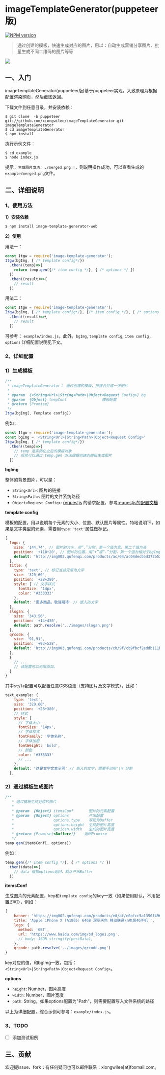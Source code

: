 # imageTemplateGenerator(puppeteer版)

[![NPM version](https://img.shields.io/npm/v/image-template-generator-web.svg)](https://www.npmjs.com/package/image-template-generator-web)

> 通过创建的模板，快速生成对应的图片，用以：自动生成营销分享图片、批量生成不同二维码的图片等等

![](http://wx4.sinaimg.cn/large/7171171cgy1fr2ks4nozjg20mz0buu0x.gif)

## 一、入门

imageTemplateGenerator(puppeteer版)基于puppeteer实现，大致原理为根据配置渲染网页，然后截图返回。

下载文件到任意目录，并安装依赖：
```shell
$ git clone  -b puppeteer git://github.com/xiongwilee/imageTemplateGenerator.git imageTemplateGenerator
$ cd imageTemplateGenerator
$ npm install
```

执行示例文件：
```shell
$ cd example
$ node index.js
```

提示：`生成图片成功: ./merged.png !`，则说明操作成功，可以查看生成的`example/merged.png`文件。

## 二、详细说明

### 1、使用方法

**1）安装依赖**

```shell
$ npm install image-template-generator-web
```

**2）使用**

用法一：
```javascript
const Itgw = require('image-template-generator');
Itgw(bgImg, { /* template config*/})
  .then((temp)=>{
    return temp.gen({/* item config */}, { /* options */ })
  })
  .then((result)=>{
    // result
  })
```

用法二：
```javascript
const Itgw = require('image-template-generator');
Itgw(bgImg, { /* template config*/}, {/* item config */}, { /* options */ })
  .then((result)=>{
    // result
  })
```

可参考： `example/index.js`，此外，`bgImg`, `template config`, `item config`，`options` 详细配置说明见下文。

### 2、详细配置

### 1）生成模板

```javascript
/**
 * imageTemplateGenerator： 通过创建的模板，拼接合并成一张图片
 * 
 * @param  {<String<Url>|String<Path>|Object<Request Config>} bg        背景图片
 * @param  {Object} tempConf                模板配置
 * @return {Promise}
 */
Itgw(bgImg[, Template config])
```

例如：
```javascript
const Itgw = require('image-template-generator');
const bgImg = '<String<Url>|String<Path>|Object<Request Config>'
Itgw(bgImg, { /* template config*/})
  .then((temp)=>{
    // temp 是实例化之后的模板对象
    // 后续可以通过 temp.gen 方法根据创建的模板生成图片
  })
```

**bgImg**

整体的背景图片，可以是：

- `String<Url>`: 图片的链接
- `String<Path>`: 图片的文件系统路径
- `Object<Request Config>`: [requestjs](https://github.com/request/request) 的请求配置，参考[requestjs的配置文档](https://github.com/request/request#requestoptions-callback)

**template config**

模板的配置，用以说明每个元素的大小、位置、默认图片等属性。特地说明下，如果是文字类型的元素，需要用`type:'text'`属性做标记。

```JavaScript
{
  logo: {
    size: '144,74', // 图片的大小，用“,”分割，第一个值为宽，第二个值为高
    position: '+118+20', // 图片的位置，用“+”或“-”分割，第一个值为相对于bgImg的x轴偏移，第二个值为相对y轴，参考：https://github.com/aheckmann/gm
    default: 'http://img002.qufenqi.com/products/ac/04/ac04decbbd372b5289e1bf1be30fad99.png' // 默认图片，和bgImg一样，可以是：<String<Url>|String<Path>|Object<Request Config>
  },
  title: {
    type: 'text', // 标记当前元素为文字
    size: '320,60',
    position: '+28+380',
    style: { // 文字样式
      fontSize: '14px',
      color: '#333333'
    },
    default: '更多商品，敬请期待' // 嵌入的文字
  },
  slogan: {
    size: '343,56',
    position: '+14+430',
    default: path.resolve('../images/slogan.png')
  },
  qrcode: {
    size: '91,91',
    position: '+93+528',
    default: 'http://img003.qufenqi.com/products/cb/9f/cb9fbcf2eddb111b08ec6c0795900060.png'
  },
  {
    // ... 
    // 该配置可以无限添加。
  }
}
```

其中`style`配置可以配置任意CSS语法（支持图片及文字模式），比如：

```javascript
text_example: {
    type: 'text',
    size: '320,60',
    position: '+28+380',
    // 样式
    style: { 
      // 字体大小
      fontSize: '14px',
      // 字体样式
      fontFamily: '字体名称',
      // 字体加粗
      fontWeight: 'bold',
      // 颜色
      color: '#333333'
      // ...
    },
    default: '这是文字文本示例' // 嵌入的文字，需要手动用'\n'分割
  },
```

### 2）通过模板生成图片

```javascript
/**
   * 通过模板生成对应的图片
   * 
   * @param  {Object} itemsConf       图片的元素配置
   * @param  {Object} options         产出配置
   *                  options.type    写死为Buffer
   *                  options.height  生成的图片高度
   *                  optiosn.width   生成的图片宽度
   * @return {Promise(<Buffer>)}    返回Promise
   */
temp.gen(itemsConf[, options])
```

例如：
```javascript
temp.gen({/* item config */}, { /* options */ })
 .then((data)=>{
    // data 根据options返回，默认产出Buffer
  })
```

**itemsConf**

生成图片的元素配置，key和`template config`的key一致（如果使用默认，不用配置即可），例如：
```javascript
{
    banner: 'https://img002.qufenqi.com/products/e0/af/e0afcc5a1350f4966f963bc0bff6aafa.jpg',
    title: 'Apple iPhone X (A1865) 64GB 深空灰色 移动联通\n电信4G手机 ',
    logo: {
      method: 'GET',
      url: 'https://www.baidu.com/img/bd_logo1.png',
      // body: JSON.stringify(postData),
    },
    qrcode: path.resolve('../images/qrcode.png')
}
```

key对应的值，和bgImg一致，包括：`<String<Url>|String<Path>|Object<Request Config>`。

**options**
- `height`: Number，图片高度
- `width`: Number，图片宽度
- `path`: String，如果options配置为"Path"，则需要配置写入文件系统的路径


以上为详细配置，综合示例可参考：`example/index.js`。

### 3、TODO

- [ ] 添加测试用例 

## 三、贡献

欢迎提issue、fork；有任何疑问也可以邮件联系：xiongwilee[at]foxmail.com。